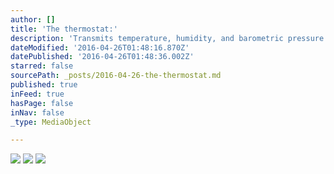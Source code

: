 ```yaml
---
author: []
title: 'The thermostat:'
description: 'Transmits temperature, humidity, and barometric pressure back to user interface and has a relay to control heating or cooling unit.'
dateModified: '2016-04-26T01:48:16.870Z'
datePublished: '2016-04-26T01:48:36.002Z'
starred: false
sourcePath: _posts/2016-04-26-the-thermostat.md
published: true
inFeed: true
hasPage: false
inNav: false
_type: MediaObject

---
```

![](https://the-grid-user-content.s3-us-west-2.amazonaws.com/8e6f11e5-b4ea-4534-97af-21b6da512df5.jpg)
![](https://the-grid-user-content.s3-us-west-2.amazonaws.com/ae97dea0-4157-46f9-91ff-0ef1ebec3ff1.jpg)
![](https://the-grid-user-content.s3-us-west-2.amazonaws.com/6f5df865-6d74-4b48-83e7-134eb575fe9f.jpg)